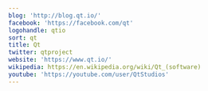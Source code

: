 ```yaml
---
blog: 'http://blog.qt.io/'
facebook: 'https://facebook.com/qt'
logohandle: qtio
sort: qt
title: Qt
twitter: qtproject
website: 'https://www.qt.io/'
wikipedia: https://en.wikipedia.org/wiki/Qt_(software)
youtube: 'https://youtube.com/user/QtStudios'
---
```

